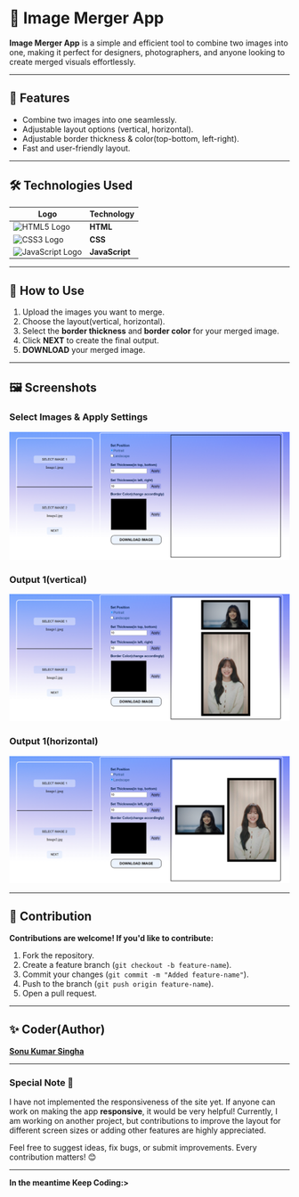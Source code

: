 # 🌟 Image Merger App

**Image Merger App** is a simple and efficient tool to combine two images into one, making it perfect for designers, photographers, and anyone looking to create merged visuals effortlessly.

---

## 🚀 Features
- Combine two images into one seamlessly.
- Adjustable layout options (vertical, horizontal).
- Adjustable border thickness & color(top-bottom, left-right).
- Fast and user-friendly layout.

---

## 🛠️ Technologies Used

| Logo                           | Technology |
|--------------------------------|------------|
| ![HTML5 Logo](https://img.icons8.com/color/48/html-5--v1.png) | **HTML**    |
| ![CSS3 Logo](https://img.icons8.com/color/48/css3.png)        | **CSS**     |
| ![JavaScript Logo](https://img.icons8.com/color/48/javascript--v1.png) | **JavaScript** |



---

## 📸 How to Use
1. Upload the images you want to merge.
2. Choose the layout(vertical, horizontal).
3. Select the **border thickness** and **border color** for your merged image.
4. Click **NEXT** to create the final output.
5. **DOWNLOAD** your merged image.

---

## 🖼️ Screenshots

### Select Images & Apply Settings
![Screenshot 1](/Screenshots/Screenshot1.png)

### Output 1(vertical)
![Screenshot 2](/Screenshots/Screenshot2.png)

### Output 1(horizontal)
![Screenshot 3](/Screenshots/Screenshot3.png)


---

## 🤝 Contribution
**Contributions are welcome! If you'd like to contribute:**
1. Fork the repository.
2. Create a feature branch (`git checkout -b feature-name`).
3. Commit your changes (`git commit -m "Added feature-name"`).
4. Push to the branch (`git push origin feature-name`).
5. Open a pull request.

---

## ✨ Coder(Author)
**[Sonu Kumar Singha](https://github.com/Sonu-Singha)**

---

### Special Note 🌟
I have not implemented the responsiveness of the site yet. If anyone can work on making the app **responsive**, it would be very helpful! Currently, I am working on another project, but contributions to improve the layout for different screen sizes or adding other features are highly appreciated.

Feel free to suggest ideas, fix bugs, or submit improvements. Every contribution matters! 😊

---

**In the meantime Keep Coding:>**